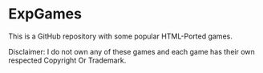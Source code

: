 # ExpGames

This is a GitHub repository with some popular HTML-Ported games.

Disclaimer: I do not own any of these games and each game has their own respected Copyright Or Trademark.
